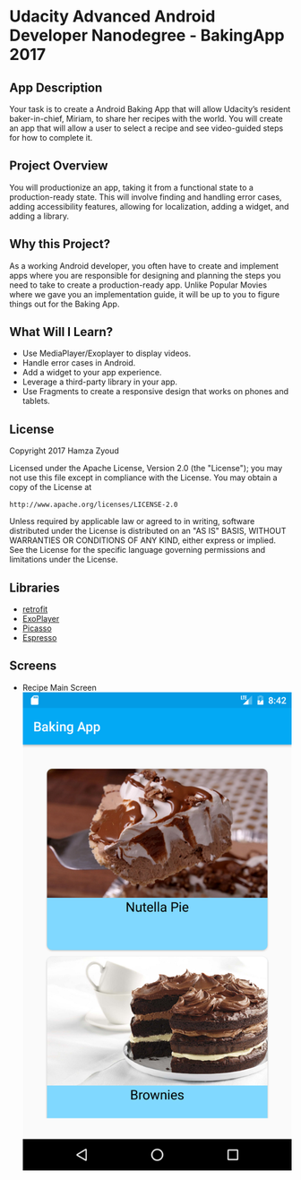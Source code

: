 # Udacity Advanced Android Developer Nanodegree - BakingApp 2017
## App Description
Your task is to create a Android Baking App that will allow Udacity’s resident baker-in-chief, Miriam, to share her recipes with the world. You will create an app that will allow a user to select a recipe and see video-guided steps for how to complete it.
## Project Overview
You will productionize an app, taking it from a functional state to a production-ready state. This will involve finding and handling error cases, adding accessibility features, allowing for localization, adding a widget, and adding a library.
## Why this Project?
As a working Android developer, you often have to create and implement apps where you are responsible for designing and planning the steps you need to take to create a production-ready app. Unlike Popular Movies where we gave you an implementation guide, it will be up to you to figure things out for the Baking App.
## What Will I Learn?
* Use MediaPlayer/Exoplayer to display videos.
* Handle error cases in Android.
* Add a widget to your app experience.
* Leverage a third-party library in your app.
* Use Fragments to create a responsive design that works on phones and tablets.
## License
Copyright 2017 Hamza Zyoud

Licensed under the Apache License, Version 2.0 (the "License");
you may not use this file except in compliance with the License.
You may obtain a copy of the License at

    http://www.apache.org/licenses/LICENSE-2.0

Unless required by applicable law or agreed to in writing, software
distributed under the License is distributed on an "AS IS" BASIS,
WITHOUT WARRANTIES OR CONDITIONS OF ANY KIND, either express or implied.
See the License for the specific language governing permissions and
limitations under the License.
## Libraries
* [retrofit](https://github.com/square/retrofit)
* [ExoPlayer](https://github.com/google/ExoPlayer)
* [Picasso](http://square.github.io/picasso/)
* [Espresso](https://developer.android.com/training/testing/espresso/index.html)
## Screens

* Recipe Main  Screen
![Image of RecipeMain](https://github.com/Hamza-Zyoud/Udacity-Android-Nanodegree-bakingApp-2017/blob/master/screens/RecipeMain.png)

